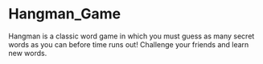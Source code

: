 # Hangman_Game
Hangman is a classic word game in which you must guess as many secret words as you can before time runs out! Challenge your friends and learn new words.
